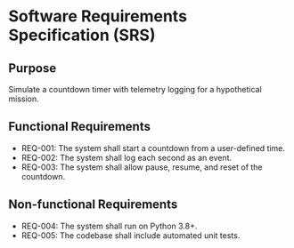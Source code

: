 # Software Requirements Specification (SRS)

## Purpose
Simulate a countdown timer with telemetry logging for a hypothetical mission.

## Functional Requirements
- REQ-001: The system shall start a countdown from a user-defined time.
- REQ-002: The system shall log each second as an event.
- REQ-003: The system shall allow pause, resume, and reset of the countdown.

## Non-functional Requirements
- REQ-004: The system shall run on Python 3.8+.
- REQ-005: The codebase shall include automated unit tests.
